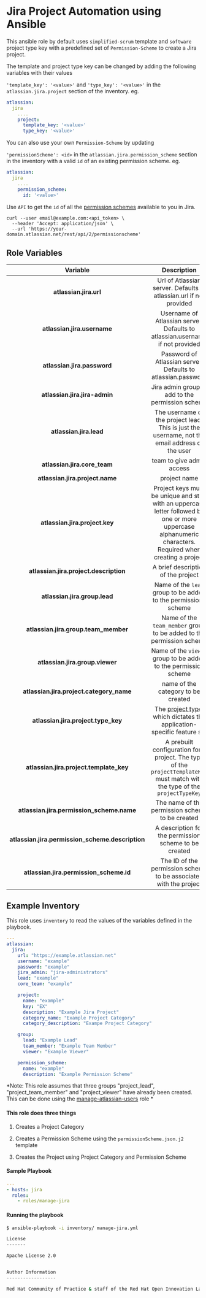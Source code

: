 # Jira Project Automation using Ansible
This ansible role by default uses `simplified-scrum` template and `software` project type key  with a predefined set of  `Permission-Scheme`  to create a Jira project.

The template and project type key can be changed by adding the following variables with their values

`'template_key': '<value>'` and `'type_key': '<value>'`
in the `atlassian.jira.project` section of the inventory.
eg.
```yaml
atlassian:
  jira
    ....
    project:
      template_key: '<value>'
      type_key: '<value>'
```    

You can also use your own `Permission-Scheme` by updating

`'permissionScheme': <id>`  in the `atlassian.jira.permission_scheme` section in the inventory with a valid `id` of an existing permission scheme.
eg.
```yaml
atlassian:
  jira
    ....
    permission_scheme:
      id: '<value>'
```    

Use `API` to get the `id` of all the [permission schemes](https://developer.atlassian.com/cloud/jira/platform/rest/#api-api-2-permissionscheme-get) available to you in Jira.

```curl
curl --user email@example.com:<api_token> \
  --header 'Accept: application/json' \
  --url 'https://your-domain.atlassian.net/rest/api/2/permissionscheme'
```
## Role Variables

| Variable | Description | Required | Defaults |
|:--------:|:-----------:|:--------:|:--------:|
|**atlassian.jira.url**| Url of Atlassian server. Defaults to atlassian.url if not provided | no | N/A |
|**atlassian.jira.username**| Username of Atlassian server. Defaults to atlassian.username if not provided | no | N/A |
|**atlassian.jira.password**| Password of Atlassian server. Defaults to atlassian.password | no | N/A |
|**atlassian.jira.jira-admin**| Jira admin group to add to the permission scheme | yes| N/A |
|**atlassian.jira.lead**| The username of the project lead. This is just the username, not the email address of the user | yes | N/A |
|**atlassian.jira.core_team**| team to give admin access | yes | N/A |
|**atlassian.jira.project.name**| project name | yes | N/A |
|**atlassian.jira.project.key**| Project keys must be unique and start with an uppercase letter followed by one or more uppercase alphanumeric characters. Required when creating a project | yes | N/A |
|**atlassian.jira.project.description**| A brief description of the project| yes | N/A |
|**atlassian.jira.group.lead**| Name of the `lead` group to be added to the permissions scheme | yes | N/A |
|**atlassian.jira.group.team_member**| Name of the `team_member` group to be added to the permission scheme  | yes | N/A |
|**atlassian.jira.group.viewer**| Name of the `viewer` group to be added to the permission scheme | yes | N/A |
|**atlassian.jira.project.category_name**| name of the category to be created | yes | N/A |
|**atlassian.jira.project.type_key**| The [project type](https://confluence.atlassian.com/x/GwiiLQ?_ga=2.202449363.314925215.1531670255-653786702.1531337567#Jiraapplicationsoverview-Productfeaturesandprojecttypes), which dictates the application-specific feature set | No | `software` |
|**atlassian.jira.project.template_key**| A prebuilt configuration for a project. The type of the `projectTemplateKey` must match with the type of the `projectTypeKey`| No | `com.pyxis.greenhopper.jira:gh-simplified-scrum` |
|**atlassian.jira.permission_scheme.name**| The name of the permission scheme to be created | yes | N/A |
|**atlassian.jira.permission_scheme.description**| A description for the permission scheme to be created | yes | N/A |
|**atlassian.jira.permission_scheme.id**| The ID of the permission scheme to be associated with the project | No | `Permission Scheme Created by the role` |


## Example Inventory
This role uses `inventory` to read the values of the variables defined in the playbook.

```yaml
---
atlassian:
  jira:
    url: "https://example.atlassian.net"
    username: "example"
    password: "example"
    jira_admin: "jira-administrators"
    lead: "example"
    core_team: "example"

    project:
      name: "example"
      key: "EX"
      description: "Example Jira Project"
      category_name: "Example Project Category"
      category_description: "Exampe Project Category"

    group:
      lead: "Example Lead"
      team_member: "Example Team Member"
      viewer: "Example Viewer"

    permission_scheme:
      name: "example"
      description: "Example Permission Scheme"
```

*Note:
This role  assumes that three groups "project_lead", "project_team_member" and "project_viewer" have already been created. This can be done using the [manage-atlassian-users](../user-management/manage-atlassian-users) role *

#### This role does three things
1.  Creates a Project Category

2.  Creates a Permission Scheme using the `permissionScheme.json.j2` template

3.  Creates the Project using Project Category and Permission Scheme


#### Sample Playbook
```yaml
---
- hosts: jira
  roles:
    - roles/manage-jira
```

#### Running the playbook

```bash
$ ansible-playbook -i inventory/ manage-jira.yml

License
-------

Apache License 2.0


Author Information
------------------

Red Hat Community of Practice & staff of the Red Hat Open Innovation Labs.
